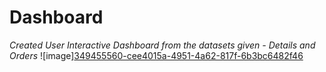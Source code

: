 # Dashboard
_Created User Interactive Dashboard from the datasets given - Details and Orders_
![image][349455560-cee4015a-4951-4a62-817f-6b3bc6482f46](https://github.com/user-attachments/assets/9f2d12dd-ecf2-4b83-9242-eef43cdd4e1e)
